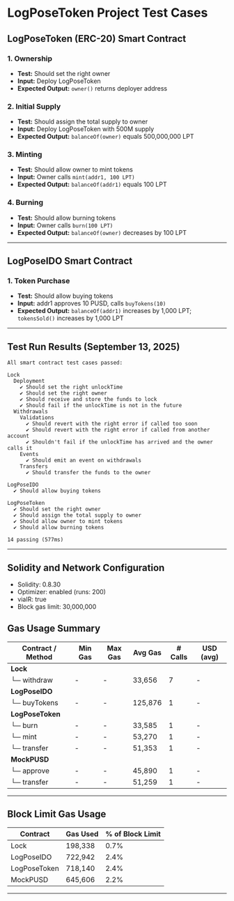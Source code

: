 # LogPoseToken Project Test Cases

## LogPoseToken (ERC-20) Smart Contract

### 1. Ownership
- **Test:** Should set the right owner
- **Input:** Deploy LogPoseToken
- **Expected Output:** `owner()` returns deployer address

### 2. Initial Supply
- **Test:** Should assign the total supply to owner
- **Input:** Deploy LogPoseToken with 500M supply
- **Expected Output:** `balanceOf(owner)` equals 500,000,000 LPT

### 3. Minting
- **Test:** Should allow owner to mint tokens
- **Input:** Owner calls `mint(addr1, 100 LPT)`
- **Expected Output:** `balanceOf(addr1)` equals 100 LPT

### 4. Burning
- **Test:** Should allow burning tokens
- **Input:** Owner calls `burn(100 LPT)`
- **Expected Output:** `balanceOf(owner)` decreases by 100 LPT

---

## LogPoseIDO Smart Contract

### 1. Token Purchase
- **Test:** Should allow buying tokens
- **Input:** addr1 approves 10 PUSD, calls `buyTokens(10)`
- **Expected Output:** `balanceOf(addr1)` increases by 1,000 LPT; `tokensSold()` increases by 1,000 LPT

---

## Test Run Results (September 13, 2025)
```
All smart contract test cases passed:

Lock
  Deployment
    ✔ Should set the right unlockTime
    ✔ Should set the right owner
    ✔ Should receive and store the funds to lock
    ✔ Should fail if the unlockTime is not in the future
  Withdrawals
    Validations
      ✔ Should revert with the right error if called too soon
      ✔ Should revert with the right error if called from another account
      ✔ Shouldn't fail if the unlockTime has arrived and the owner calls it
    Events
      ✔ Should emit an event on withdrawals
    Transfers
      ✔ Should transfer the funds to the owner

LogPoseIDO
  ✔ Should allow buying tokens

LogPoseToken
  ✔ Should set the right owner
  ✔ Should assign the total supply to owner
  ✔ Should allow owner to mint tokens
  ✔ Should allow burning tokens

14 passing (577ms)
```

---

## Solidity and Network Configuration
- Solidity: 0.8.30
- Optimizer: enabled (runs: 200)
- viaIR: true
- Block gas limit: 30,000,000

## Gas Usage Summary
| Contract / Method | Min Gas | Max Gas | Avg Gas | # Calls | USD (avg) |
| ----------------- | ------- | ------- | ------- | ------- | --------- |
| **Lock**          |         |         |         |         |           |
| └─ withdraw       | -       | -       | 33,656  | 7       | -         |
| **LogPoseIDO**    |         |         |         |         |           |
| └─ buyTokens      | -       | -       | 125,876 | 1       | -         |
| **LogPoseToken**  |         |         |         |         |           |
| └─ burn           | -       | -       | 33,585  | 1       | -         |
| └─ mint           | -       | -       | 53,270  | 1       | -         |
| └─ transfer       | -       | -       | 51,353  | 1       | -         |
| **MockPUSD**      |         |         |         |         |           |
| └─ approve        | -       | -       | 45,890  | 1       | -         |
| └─ transfer       | -       | -       | 51,259  | 1       | -         |

---

## Block Limit Gas Usage
| Contract     | Gas Used | % of Block Limit |
| ------------ | -------- | ---------------- |
| Lock         | 198,338  | 0.7%             |
| LogPoseIDO   | 722,942  | 2.4%             |
| LogPoseToken | 718,140  | 2.4%             |
| MockPUSD     | 645,606  | 2.2%             |

---




